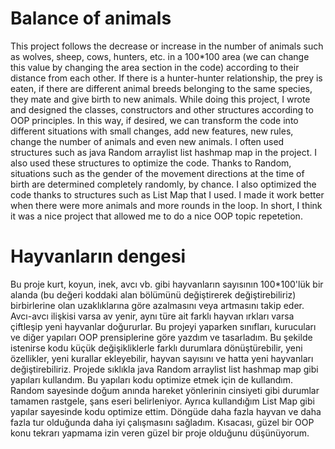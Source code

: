 # Balance of animals
This project follows the decrease or increase in the number of animals such as wolves, sheep, cows, hunters, etc. in a 100*100 area (we can change this value by changing the area section in the code) according to their distance from each other. If there is a hunter-hunter relationship, the prey is eaten, if there are different animal breeds belonging to the same species, they mate and give birth to new animals. While doing this project, I wrote and designed the classes, constructors and other structures according to OOP principles. In this way, if desired, we can transform the code into different situations with small changes, add new features, new rules, change the number of animals and even new animals. I often used structures such as java Random arraylist list hashmap map in the project. I also used these structures to optimize the code. Thanks to Random, situations such as the gender of the movement directions at the time of birth are determined completely randomly, by chance. I also optimized the code thanks to structures such as List Map that I used. I made it work better when there were more animals and more rounds in the loop. 
In short, I think it was a nice project that allowed me to do a nice OOP topic repetetion.
# Hayvanların dengesi
Bu proje kurt, koyun, inek, avcı vb. gibi hayvanların sayısının 100*100'lük bir alanda (bu değeri koddaki alan bölümünü değiştirerek değiştirebiliriz) birbirlerine olan uzaklıklarına göre azalmasını veya artmasını takip eder. Avcı-avcı ilişkisi varsa av yenir, aynı türe ait farklı hayvan ırkları varsa çiftleşip yeni hayvanlar doğururlar. Bu projeyi yaparken sınıfları, kurucuları ve diğer yapıları OOP prensiplerine göre yazdım ve tasarladım. Bu şekilde istenirse kodu küçük değişikliklerle farklı durumlara dönüştürebilir, yeni özellikler, yeni kurallar ekleyebilir, hayvan sayısını ve hatta yeni hayvanları değiştirebiliriz. Projede sıklıkla java Random arraylist list hashmap map gibi yapıları kullandım. Bu yapıları kodu optimize etmek için de kullandım. Random sayesinde doğum anında hareket yönlerinin cinsiyeti gibi durumlar tamamen rastgele, şans eseri belirleniyor. Ayrıca kullandığım List Map gibi yapılar sayesinde kodu optimize ettim. Döngüde daha fazla hayvan ve daha fazla tur olduğunda daha iyi çalışmasını sağladım.
Kısacası, güzel bir OOP konu tekrarı yapmama izin veren güzel bir proje olduğunu düşünüyorum.
